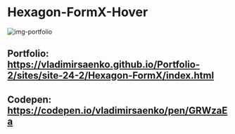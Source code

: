# Hexagon-FormX-Hover

![img-portfolio](https://user-images.githubusercontent.com/56477695/121498488-21ff3800-c9e5-11eb-90ac-3ccfa94cce3b.jpg)

## Portfolio: https://vladimirsaenko.github.io/Portfolio-2/sites/site-24-2/Hexagon-FormX/index.html

## Codepen: https://codepen.io/vladimirsaenko/pen/GRWzaEa
